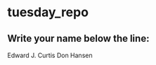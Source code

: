# tuesday_repo

Write your name below the line:
--------------------------------------------------------
Edward J. Curtis
Don Hansen
